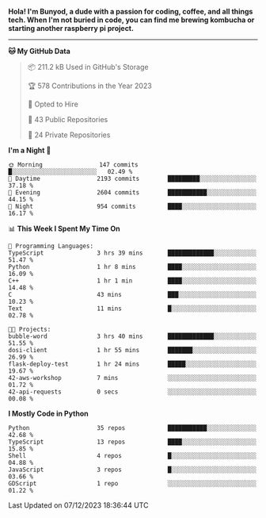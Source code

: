 <p>
<b>Hola! I'm Bunyod, a dude with a passion for coding, coffee, and all things tech. When I'm not buried in code, you can find me brewing kombucha or starting another raspberry pi project.</b>
</p>

---

<!--START_SECTION:waka-->
**🐱 My GitHub Data** 

> 📦 211.2 kB Used in GitHub's Storage 
 > 
> 🏆 578 Contributions in the Year 2023
 > 
> 💼 Opted to Hire
 > 
> 📜 43 Public Repositories 
 > 
> 🔑 24 Private Repositories 
 > 
**I'm a Night 🦉** 

```text
🌞 Morning                147 commits         █░░░░░░░░░░░░░░░░░░░░░░░░   02.49 % 
🌆 Daytime                2193 commits        █████████░░░░░░░░░░░░░░░░   37.18 % 
🌃 Evening                2604 commits        ███████████░░░░░░░░░░░░░░   44.15 % 
🌙 Night                  954 commits         ████░░░░░░░░░░░░░░░░░░░░░   16.17 % 
```


📊 **This Week I Spent My Time On** 

```text
💬 Programming Languages: 
TypeScript               3 hrs 39 mins       █████████████░░░░░░░░░░░░   51.47 % 
Python                   1 hr 8 mins         ████░░░░░░░░░░░░░░░░░░░░░   16.09 % 
C++                      1 hr 1 min          ████░░░░░░░░░░░░░░░░░░░░░   14.48 % 
C                        43 mins             ███░░░░░░░░░░░░░░░░░░░░░░   10.23 % 
Text                     11 mins             █░░░░░░░░░░░░░░░░░░░░░░░░   02.78 % 

🐱‍💻 Projects: 
bubble-word              3 hrs 40 mins       █████████████░░░░░░░░░░░░   51.55 % 
dosi-client              1 hr 55 mins        ███████░░░░░░░░░░░░░░░░░░   26.99 % 
flask-deploy-test        1 hr 24 mins        █████░░░░░░░░░░░░░░░░░░░░   19.67 % 
42-aws-workshop          7 mins              ░░░░░░░░░░░░░░░░░░░░░░░░░   01.72 % 
42-api-requests          0 secs              ░░░░░░░░░░░░░░░░░░░░░░░░░   00.08 % 
```

**I Mostly Code in Python** 

```text
Python                   35 repos            ███████████░░░░░░░░░░░░░░   42.68 % 
TypeScript               13 repos            ████░░░░░░░░░░░░░░░░░░░░░   15.85 % 
Shell                    4 repos             █░░░░░░░░░░░░░░░░░░░░░░░░   04.88 % 
JavaScript               3 repos             █░░░░░░░░░░░░░░░░░░░░░░░░   03.66 % 
GDScript                 1 repo              ░░░░░░░░░░░░░░░░░░░░░░░░░   01.22 % 
```




 Last Updated on 07/12/2023 18:36:44 UTC
<!--END_SECTION:waka-->
